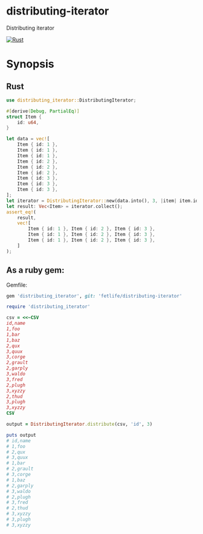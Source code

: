 # distributing-iterator
Distributing iterator

[![Rust](https://github.com/fetlife/distributing-iterator/actions/workflows/rust.yml/badge.svg)](https://github.com/fetlife/distributing-iterator/actions/workflows/rust.yml)

# Synopsis

## Rust

```rust
use distributing_iterator::DistributingIterator;

#[derive(Debug, PartialEq)]
struct Item {
    id: u64,
}

let data = vec![
    Item { id: 1 },
    Item { id: 1 },
    Item { id: 1 },
    Item { id: 2 },
    Item { id: 2 },
    Item { id: 2 },
    Item { id: 3 },
    Item { id: 3 },
    Item { id: 3 },
];
let iterator = DistributingIterator::new(data.into(), 3, |item| item.id);
let result: Vec<Item> = iterator.collect();
assert_eq!(
    result,
    vec![
        Item { id: 1 }, Item { id: 2 }, Item { id: 3 },
        Item { id: 1 }, Item { id: 2 }, Item { id: 3 },
        Item { id: 1 }, Item { id: 2 }, Item { id: 3 },
    ]
);
```


## As a ruby gem:

Gemfile:

```ruby
gem 'distributing_iterator', git: 'fetlife/distributing-iterator'
```

```ruby
require 'distributing_iterator'

csv = <<~CSV
id,name
1,foo
1,bar
1,baz
2,qux
3,quux
3,corge
2,grault
2,garply
3,waldo
3,fred
2,plugh
3,xyzzy
2,thud
3,plugh
3,xyzzy
CSV

output = DistributingIterator.distribute(csv, 'id', 3)

puts output
# id,name
# 1,foo
# 2,qux
# 3,quux
# 1,bar
# 2,grault
# 3,corge
# 1,baz
# 2,garply
# 3,waldo
# 2,plugh
# 3,fred
# 2,thud
# 3,xyzzy
# 3,plugh
# 3,xyzzy

```
